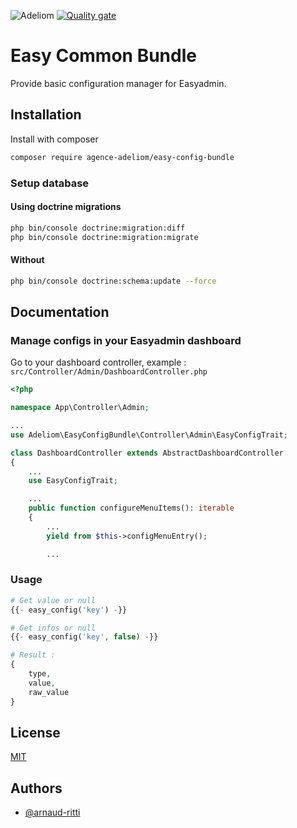 
![Adeliom](https://adeliom.com/public/uploads/2017/09/Adeliom_logo.png)
[![Quality gate](https://sonarcloud.io/api/project_badges/quality_gate?project=agence-adeliom_easy-config-bundle)](https://sonarcloud.io/dashboard?id=agence-adeliom_easy-config-bundle)

# Easy Common Bundle

Provide basic configuration manager for Easyadmin.

## Installation

Install with composer

```bash
composer require agence-adeliom/easy-config-bundle
```

### Setup database

#### Using doctrine migrations

```bash
php bin/console doctrine:migration:diff
php bin/console doctrine:migration:migrate
```

#### Without

```bash
php bin/console doctrine:schema:update --force
```

## Documentation

### Manage configs in your Easyadmin dashboard

Go to your dashboard controller, example : `src/Controller/Admin/DashboardController.php`

```php
<?php

namespace App\Controller\Admin;

...
use Adeliom\EasyConfigBundle\Controller\Admin\EasyConfigTrait;

class DashboardController extends AbstractDashboardController
{
    ...
    use EasyConfigTrait;

    ...
    public function configureMenuItems(): iterable
    {
        ...
        yield from $this->configMenuEntry();

        ...
```

### Usage

```php
# Get value or null
{{- easy_config('key') -}}

# Get infos or null
{{- easy_config('key', false) -}}

# Result :
{
    type,
    value,
    raw_value
}
```


## License

[MIT](https://choosealicense.com/licenses/mit/)


## Authors

- [@arnaud-ritti](https://github.com/arnaud-ritti)

  
